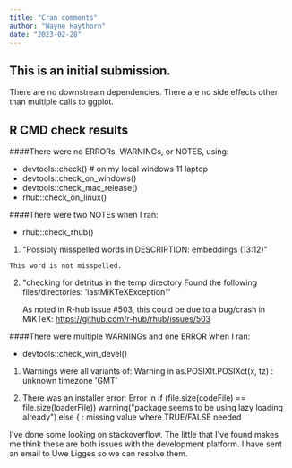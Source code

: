 ```yaml
---
title: "Cran comments"
author: "Wayne Haythorn"
date: "2023-02-28"
---
```


## This is an initial submission. 
There are no downstream dependencies.
There are no side effects other than multiple calls to ggplot.


## R CMD check results
####There were no ERRORs, WARNINGs, or NOTES, using:
  - devtools::check()    # on my local windows 11 laptop
  - devtools::check_on_windows()
  - devtools::check_mac_release()
  - rhub::check_on_linux()
  
####There were two NOTEs when I ran:
  - rhub::check_rhub()
  
 1)  "Possibly misspelled words in DESCRIPTION:
       embeddings (13:12)"
    
    This word is not misspelled.
    
    
 2)  "checking for detritus in the temp directory
       Found the following files/directories:
        'lastMiKTeXException'"
     
     As noted in R-hub issue #503, this could be due to a bug/crash in MiKTeX:
        https://github.com/r-hub/rhub/issues/503

####There were multiple WARNINGs and one ERROR when I ran:
  - devtools::check_win_devel()
  
  1) Warnings were all variants of:
        Warning in as.POSIXlt.POSIXct(x, tz) : unknown timezone 'GMT'
        
  2) There was an installer error:
        Error in if (file.size(codeFile) == file.size(loaderFile)) warning("package             seems to be using lazy loading already") else { : 
        missing value where TRUE/FALSE needed
        
I've done some looking on stackoverflow.  The little that I've found makes me think these are both issues with the development platform.  I have sent an email to Uwe Ligges so we can resolve them.  


